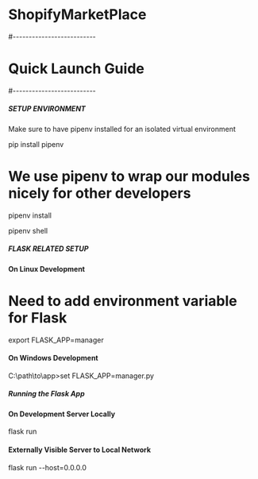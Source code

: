 # ShopifyMarketPlace

#--------------------------
#   Quick Launch Guide
#--------------------------

##### SETUP ENVIRONMENT

Make sure to have pipenv installed for an isolated virtual environment

pip install pipenv

# We use pipenv to wrap our modules nicely for other developers

pipenv install

pipenv shell


##### FLASK RELATED SETUP

#### On Linux Development

# Need to add environment variable for Flask
export FLASK_APP=manager

#### On Windows Development
C:\path\to\app>set FLASK_APP=manager.py

##### Running the Flask App
#### On Development Server Locally
flask run

#### Externally Visible Server to Local Network
flask run --host=0.0.0.0
